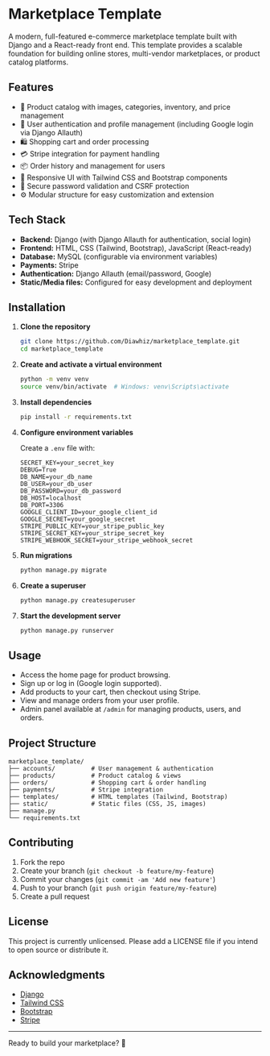 # Marketplace Template

A modern, full-featured e-commerce marketplace template built with Django and a React-ready front end. This template provides a scalable foundation for building online stores, multi-vendor marketplaces, or product catalog platforms.

## Features

- 🛒 Product catalog with images, categories, inventory, and price management
- 👥 User authentication and profile management (including Google login via Django Allauth)
- 🛍️ Shopping cart and order processing
- 💳 Stripe integration for payment handling
- 📦 Order history and management for users
- 📃 Responsive UI with Tailwind CSS and Bootstrap components
- 🔐 Secure password validation and CSRF protection
- ⚙️ Modular structure for easy customization and extension

## Tech Stack

- **Backend:** Django (with Django Allauth for authentication, social login)
- **Frontend:** HTML, CSS (Tailwind, Bootstrap), JavaScript (React-ready)
- **Database:** MySQL (configurable via environment variables)
- **Payments:** Stripe
- **Authentication:** Django Allauth (email/password, Google)
- **Static/Media files:** Configured for easy development and deployment

## Installation

1. **Clone the repository**
   ```bash
   git clone https://github.com/Diawhiz/marketplace_template.git
   cd marketplace_template
   ```

2. **Create and activate a virtual environment**
   ```bash
   python -m venv venv
   source venv/bin/activate  # Windows: venv\Scripts\activate
   ```

3. **Install dependencies**
   ```bash
   pip install -r requirements.txt
   ```

4. **Configure environment variables**

   Create a `.env` file with:
   ```
   SECRET_KEY=your_secret_key
   DEBUG=True
   DB_NAME=your_db_name
   DB_USER=your_db_user
   DB_PASSWORD=your_db_password
   DB_HOST=localhost
   DB_PORT=3306
   GOOGLE_CLIENT_ID=your_google_client_id
   GOOGLE_SECRET=your_google_secret
   STRIPE_PUBLIC_KEY=your_stripe_public_key
   STRIPE_SECRET_KEY=your_stripe_secret_key
   STRIPE_WEBHOOK_SECRET=your_stripe_webhook_secret
   ```

5. **Run migrations**
   ```bash
   python manage.py migrate
   ```

6. **Create a superuser**
   ```bash
   python manage.py createsuperuser
   ```

7. **Start the development server**
   ```bash
   python manage.py runserver
   ```

## Usage

- Access the home page for product browsing.
- Sign up or log in (Google login supported).
- Add products to your cart, then checkout using Stripe.
- View and manage orders from your user profile.
- Admin panel available at `/admin` for managing products, users, and orders.

## Project Structure

```
marketplace_template/
├── accounts/          # User management & authentication
├── products/          # Product catalog & views
├── orders/            # Shopping cart & order handling
├── payments/          # Stripe integration
├── templates/         # HTML templates (Tailwind, Bootstrap)
├── static/            # Static files (CSS, JS, images)
├── manage.py
└── requirements.txt
```

## Contributing

1. Fork the repo
2. Create your branch (`git checkout -b feature/my-feature`)
3. Commit your changes (`git commit -am 'Add new feature'`)
4. Push to your branch (`git push origin feature/my-feature`)
5. Create a pull request

## License

This project is currently unlicensed. Please add a LICENSE file if you intend to open source or distribute it.

## Acknowledgments

- [Django](https://www.djangoproject.com/)
- [Tailwind CSS](https://tailwindcss.com/)
- [Bootstrap](https://getbootstrap.com/)
- [Stripe](https://stripe.com/)

---

Ready to build your marketplace? 🚀
